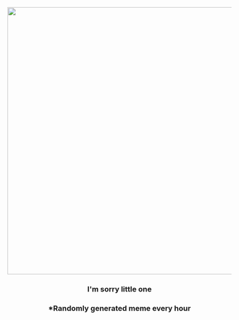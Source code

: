 <p align="center">
        <img src="https://i.redd.it/calg8go5esx81.gif" width="600" height="600">
        </p>
        <h3 align="center">I'm sorry little one</h3>
        <h3 align="center">*Randomly generated meme every hour</h3>
    